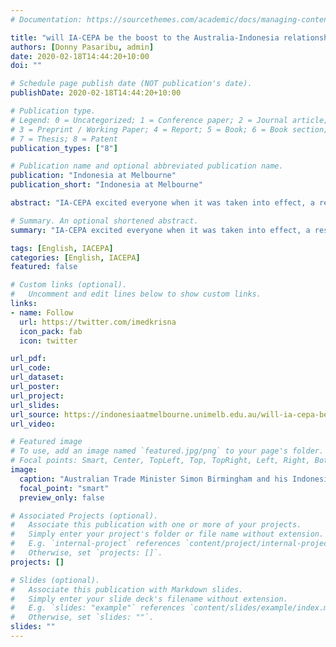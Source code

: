 ```yaml
---
# Documentation: https://sourcethemes.com/academic/docs/managing-content/

title: "will IA-CEPA be the boost to the Australia-Indonesia relationship leaders are banking on"
authors: [Donny Pasaribu, admin]
date: 2020-02-18T14:44:20+10:00
doi: ""

# Schedule page publish date (NOT publication's date).
publishDate: 2020-02-18T14:44:20+10:00

# Publication type.
# Legend: 0 = Uncategorized; 1 = Conference paper; 2 = Journal article;
# 3 = Preprint / Working Paper; 4 = Report; 5 = Book; 6 = Book section;
# 7 = Thesis; 8 = Patent
publication_types: ["8"]

# Publication name and optional abbreviated publication name.
publication: "Indonesia at Melbourne"
publication_short: "Indonesia at Melbourne"

abstract: "IA-CEPA excited everyone when it was taken into effect, a result of 10 years long of negotiations between two great neighbours in the region. It is hoped that the economic relation between the two can be synergized and hopefully improve interdependency which then strengthen political relationship as well. We are sceptical that IACEPA would economically matter at least in the short to medium term, but celebrates the right step taken between both countries. See the complete publication in [Indonesia at Melbourne's website](https://indonesiaatmelbourne.unimelb.edu.au/will-ia-cepa-be-the-boost-to-the-australia-indonesia-relationship-leaders-are-banking-on/)"

# Summary. An optional shortened abstract.
summary: "IA-CEPA excited everyone when it was taken into effect, a result of 10 years long of negotiations between two great neighbours in the region. We are sceptical that IACEPA would economically matter at least in the short to medium term, but celebrates the right step taken between both countries."

tags: [English, IACEPA]
categories: [English, IACEPA]
featured: false

# Custom links (optional).
#   Uncomment and edit lines below to show custom links.
links:
- name: Follow
  url: https://twitter.com/imedkrisna
  icon_pack: fab
  icon: twitter

url_pdf:
url_code:
url_dataset:
url_poster:
url_project:
url_slides:
url_source: https://indonesiaatmelbourne.unimelb.edu.au/will-ia-cepa-be-the-boost-to-the-australia-indonesia-relationship-leaders-are-banking-on/
url_video:

# Featured image
# To use, add an image named `featured.jpg/png` to your page's folder. 
# Focal points: Smart, Center, TopLeft, Top, TopRight, Left, Right, BottomLeft, Bottom, BottomRight.
image:
  caption: "Australian Trade Minister Simon Birmingham and his Indonesian counterpart, Minister Enggartiasto Lukita, signed the agreement back in March 2019. Photo by the Australian Embassy Jakarta on Flickr."
  focal_point: "smart"
  preview_only: false

# Associated Projects (optional).
#   Associate this publication with one or more of your projects.
#   Simply enter your project's folder or file name without extension.
#   E.g. `internal-project` references `content/project/internal-project/index.md`.
#   Otherwise, set `projects: []`.
projects: []

# Slides (optional).
#   Associate this publication with Markdown slides.
#   Simply enter your slide deck's filename without extension.
#   E.g. `slides: "example"` references `content/slides/example/index.md`.
#   Otherwise, set `slides: ""`.
slides: ""
---
```

